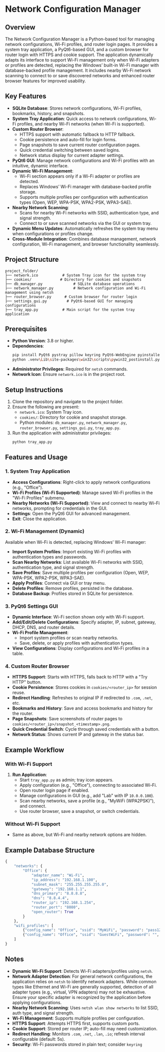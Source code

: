 # Network Configuration Manager

## Overview
The Network Configuration Manager is a Python-based tool for managing network configurations, Wi-Fi profiles, and router login pages. It provides a system tray application, a PyQt6-based GUI, and a custom browser for router login with HTTPS and cookie support. The application dynamically adapts its interface to support Wi-Fi management only when Wi-Fi adapters or profiles are detected, replacing the Windows’ built-in Wi-Fi manager with database-backed profile management. It includes nearby Wi-Fi network scanning to connect to or save discovered networks and enhanced router browser features for improved usability.

## Key Features
- **SQLite Database**: Stores network configurations, Wi-Fi profiles, bookmarks, history, and snapshots.
- **System Tray Application**: Quick access to network configurations, Wi-Fi profiles, and nearby Wi-Fi networks (when Wi-Fi is supported).
- **Custom Router Browser**:
  - HTTPS support with automatic fallback to HTTP fallback.
  - Cookie persistence and auto-fill for login forms.
  - Page snapshots to save current router configuration pages.
  - Quick credential switching between saved logins.
  - Network status display for current adapter settings.
- **PyQt6 GUI**: Manage network configurations and Wi-Fi profiles with an intuitive, dynamic interface.
- **Dynamic Wi-Fi Management**:
  - Wi-Fi section appears only if a Wi-Fi adapter or profiles are detected.
  - Replaces Windows’ Wi-Fi manager with database-backed profile storage.
  - Supports multiple profiles per configuration with authentication types (Open, WEP, WPA-PSK, WPA2-PSK, WPA3-SAE).
- **Nearby Network Scanning**:
  - Scans for nearby Wi-Fi networks with SSID, authentication type, and signal strength.
  - Connect to or save scanned networks via the GUI or system tray.
- **Dynamic Menu Updates**: Automatically refreshes the system tray menu when configurations or profiles change.
- **Cross-Module Integration**: Combines database management, network configuration, Wi-Fi management, and browser functionality seamlessly.

## Project Structure
```
project_folder/
├── network.ico           # System Tray icon for the system tray
├── cookies/             # Directory for cookies and snapshots
├── db_manager.py              # SQLite database operations
├── network_manager.py         # Network configuration and Wi-Fi management using netsh
├── router_browser.py      # Custom browser for router login
├── settings_gui.py         # PyQt6-based GUI for managing configurations
├── tray_app.py           # Main script for the system tray application
```

## Prerequisites
- **Python Version**: 3.8 or higher.
- **Dependencies**:
  ```bash
  pip install PyQt6 pystray pillow keyring PyQt6-WebEngine pyinstaller cryptography WMI pywin32
  python .venv\Lib\site-packages\win32\scripts\pywin32_postinstall.py -install
  ```
- **Administrator Privileges**: Required for `netsh` commands.
- **Network Icon**: Ensure `network.ico` is in the project root.

## Setup Instructions
1. Clone the repository and navigate to the project folder.
2. Ensure the following are present:
   - `network.ico`: System Tray icon.
   - `cookies/`: Directory for cookie and snapshot storage.
   - Python modules: `db_manager.py`, `network_manager.py`, `router_browser.py`, `settings_gui.py`, `tray_app.py`.
3. Run the application with administrator privileges:
   ```bash
   python tray_app.py
   ```

## Features and Usage

### 1. System Tray Application
- **Access Configurations**: Right-click to apply network configurations (e.g., "Office").
- **Wi-Fi Profiles (Wi-Fi Supported)**: Manage saved Wi-Fi profiles in the "Wi-Fi Profiles" submenu.
- **Nearby Networks (Wi-Fi Supported)**: View and connect to nearby Wi-Fi networks, prompting for credentials in the GUI.
- **Settings**: Open the PyQt6 GUI for advanced management.
- **Exit**: Close the application.

### 2. Wi-Fi Management (Dynamic)
Available when Wi-Fi is detected, replacing Windows’ Wi-Fi manager:
- **Import System Profiles**: Import existing Wi-Fi profiles with authentication types and passwords.
- **Scan Nearby Networks**: List available Wi-Fi networks with SSID, authentication type, and signal strength.
- **Save Profiles**: Save multiple profiles per configuration (Open, WEP, WPA-PSK, WPA2-PSK, WPA3-SAE).
- **Apply Profiles**: Connect via GUI or tray menu.
- **Delete Profiles**: Remove profiles, persisted in the database.
- **Database Backup**: Profiles stored in SQLite for persistence.

### 3. PyQt6 Settings GUI
- **Dynamic Interface**: Wi-Fi section shown only with Wi-Fi support.
- **Add/Edit/Delete Configurations**: Specify adapter, IP, subnet, gateway, DHCP, DNS, and router details.
- **Wi-Fi Profile Management**:
  - Import system profiles or scan nearby networks.
  - Save, delete, or apply profiles with authentication types.
- **View Configurations**: Display configurations and Wi-Fi profiles in a table.

### 4. Custom Router Browser
- **HTTPS Support**: Starts with HTTPS, falls back to HTTP with a "Try HTTP" button.
- **Cookie Persistence**: Stores cookies in `cookies/<router_ip>` for session reuse.
- **Redirect Handling**: Refreshes to original IP if redirected to `.com`, `.net`, etc.
- **Bookmarks and History**: Save and access bookmarks and history for the router.
- **Page Snapshots**: Save screenshots of router pages to `cookies/<router_ip>/snapshot_<timestamp>.png`.
- **Quick Credential Switch**: Cycle through saved credentials with a button.
- **Network Status**: Shows current IP and gateway in the status bar.

## Example Workflow
### With Wi-Fi Support
1. **Run Application**:
   - Start `tray_app.py` as admin; tray icon appears.
   - Apply configuration (e.g., "Office"), connecting to associated Wi-Fi.
   - Open router login page if enabled.
   - Manage configurations in GUI (e.g., add "Lab" with IP `10.0.0.100`).
   - Scan nearby networks, save a profile (e.g., "MyWiFi (WPA2PSK)"), and connect.
   - Use router browser, save a snapshot, or switch credentials.

### Without Wi-Fi Support
- Same as above, but Wi-Fi and nearby network options are hidden.

## Example Database Structure
```python
{
    "networks": {
        "Office": {
            "adapter_name": "Wi-Fi",
            "ip_address": "192.168.1.100",
            "subnet_mask": "255.255.255.255.0",
            "gateway": "192.168.1.1",
            "dns_primary": "8.8.8.8",
            "dns": "8.8.4.4",
            "router_ip": "192.168.1.254",
            "router_port": "8080",
            "open_router": True
        }
    },
    "wifi_profiles": [
        {"config_name": "Office", "ssid": "MyWiFi", "password": "pass123", "auth_type": "WPA2PSK"},
        {"config_name": "Office", "ssid": "GuestWiFi", "password": "", "auth_type": "open"}
    ]
}
```

## Notes
- **Dynamic Wi-Fi Support**: Detects Wi-Fi adapters/profiles using `netsh`.
- **Network Adapter Detection**: For general network configurations, the application relies on `netsh` to identify network adapters. While common types like Ethernet and Wi-Fi are generally supported, detection of all adapter types (e.g., virtual, VPN adapters) may not be exhaustive. Ensure your specific adapter is recognized by the application before applying configurations.
- **Nearby Network Scanning**: Uses `netsh wlan show networks` to list SSID, auth type, and signal strength.
- **Wi-Fi Management**: Supports multiple profiles per configuration.
- **HTTPS Support**: Attempts HTTPS first, supports custom ports.
- **Cookie Support**: Stored per router IP; auto-fill may need customization.
- **Redirect Handling**: Monitors `.com`, `.net`, `.lan`, `.io`; refresh interval configurable (default: 5s).
- **Security**: Wi-Fi passwords stored in plain text; consider `keyring`
